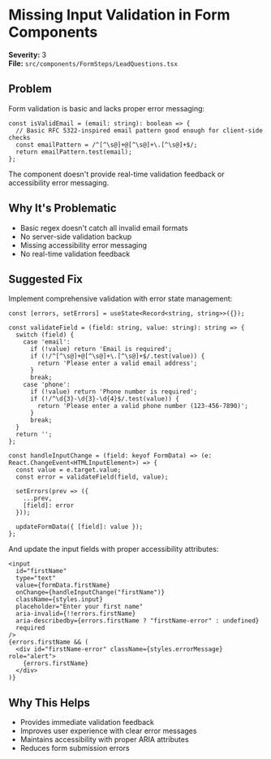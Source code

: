 # Missing Input Validation in Form Components

**Severity:** 3  
**File:** `src/components/FormSteps/LeadQuestions.tsx`

## Problem

Form validation is basic and lacks proper error messaging:

```tsx
const isValidEmail = (email: string): boolean => {
  // Basic RFC 5322-inspired email pattern good enough for client-side checks
  const emailPattern = /^[^\s@]+@[^\s@]+\.[^\s@]+$/;
  return emailPattern.test(email);
};
```

The component doesn't provide real-time validation feedback or accessibility error messaging.

## Why It's Problematic

- Basic regex doesn't catch all invalid email formats
- No server-side validation backup
- Missing accessibility error messaging
- No real-time validation feedback

## Suggested Fix

Implement comprehensive validation with error state management:

```tsx
const [errors, setErrors] = useState<Record<string, string>>({});

const validateField = (field: string, value: string): string => {
  switch (field) {
    case 'email':
      if (!value) return 'Email is required';
      if (!/^[^\s@]+@[^\s@]+\.[^\s@]+$/.test(value)) {
        return 'Please enter a valid email address';
      }
      break;
    case 'phone':
      if (!value) return 'Phone number is required';
      if (!/^\d{3}-\d{3}-\d{4}$/.test(value)) {
        return 'Please enter a valid phone number (123-456-7890)';
      }
      break;
  }
  return '';
};

const handleInputChange = (field: keyof FormData) => (e: React.ChangeEvent<HTMLInputElement>) => {
  const value = e.target.value;
  const error = validateField(field, value);
  
  setErrors(prev => ({
    ...prev,
    [field]: error
  }));
  
  updateFormData({ [field]: value });
};
```

And update the input fields with proper accessibility attributes:

```tsx
<input
  id="firstName"
  type="text"
  value={formData.firstName}
  onChange={handleInputChange("firstName")}
  className={styles.input}
  placeholder="Enter your first name"
  aria-invalid={!!errors.firstName}
  aria-describedby={errors.firstName ? "firstName-error" : undefined}
  required
/>
{errors.firstName && (
  <div id="firstName-error" className={styles.errorMessage} role="alert">
    {errors.firstName}
  </div>
)}
```

## Why This Helps

- Provides immediate validation feedback
- Improves user experience with clear error messages
- Maintains accessibility with proper ARIA attributes
- Reduces form submission errors
